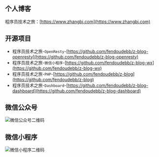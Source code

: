 ## 个人博客

程序员技术之旅：[https://www.zhangbj.com](https://www.zhangbj.com)

## 开源项目

- 程序员技术之旅-`OpenResty`-[https://github.com/fendoudebb/z-blog-openresty](https://github.com/fendoudebb/z-blog-openresty)
- 程序员技术之旅-`微信小程序`-[https://github.com/fendoudebb/z-blog-wx](https://github.com/fendoudebb/z-blog-wx)
- 程序员技术之旅-`PHP`-[https://github.com/fendoudebb/z-blog](https://github.com/fendoudebb/z-blog)
- 程序员技术之旅-`Dashboard`-[https://github.com/fendoudebb/z-blog-dashboard](https://github.com/fendoudebb/z-blog-dashboard)

## 微信公众号

![微信公众号二维码](https://www.zhangbj.com/uploads/img/20200203/331b1f86191e64b67759ad369f657246.jpg)

## 微信小程序

![微信小程序二维码](https://www.zhangbj.com/uploads/img/20200203/b066b626c34c9ca6a74a822120e082e4.jpg)
